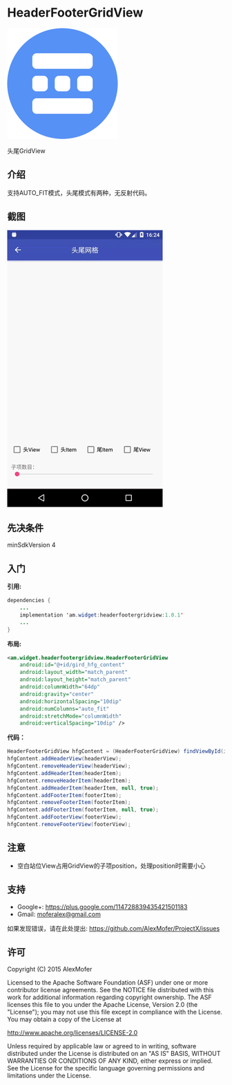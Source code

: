 HeaderFooterGridView
====================

<img src="icon.png" alt="Icon"/>

头尾GridView

介绍
---

支持AUTO_FIT模式，头尾模式有两种，无反射代码。

截图
---

<img src="screenshots.gif" alt="Screenshots"/>

先决条件
----

minSdkVersion 4

入门
---

**引用:**

```java
dependencies {
    ...
    implementation 'am.widget:headerfootergridview:1.0.1'
    ...
}
```

**布局:**

```xml
<am.widget.headerfootergridview.HeaderFooterGridView
    android:id="@+id/gird_hfg_content"
    android:layout_width="match_parent"
    android:layout_height="match_parent"
    android:columnWidth="64dp"
    android:gravity="center"
    android:horizontalSpacing="10dip"
    android:numColumns="auto_fit"
    android:stretchMode="columnWidth"
    android:verticalSpacing="10dip" />
```

**代码：**

```java
HeaderFooterGridView hfgContent = (HeaderFooterGridView) findViewById(id);
hfgContent.addHeaderView(headerView);
hfgContent.removeHeaderView(headerView);
hfgContent.addHeaderItem(headerItem);
hfgContent.removeHeaderItem(headerItem);
hfgContent.addHeaderItem(headerItem, null, true);
hfgContent.addFooterItem(footerItem);
hfgContent.removeFooterItem(footerItem);
hfgContent.addFooterItem(footerItem, null, true);
hfgContent.addFooterView(footerView);
hfgContent.removeFooterView(footerView);
```

注意
---

- 空白站位View占用GridView的子项position，处理position时需要小心

支持
---

- Google+: https://plus.google.com/114728839435421501183
- Gmail: moferalex@gmail.com

如果发现错误，请在此处提出:
https://github.com/AlexMofer/ProjectX/issues

许可
---

Copyright (C) 2015 AlexMofer

Licensed to the Apache Software Foundation (ASF) under one or more contributor
license agreements.  See the NOTICE file distributed with this work for
additional information regarding copyright ownership.  The ASF licenses this
file to you under the Apache License, Version 2.0 (the "License"); you may not
use this file except in compliance with the License.  You may obtain a copy of
the License at

http://www.apache.org/licenses/LICENSE-2.0

Unless required by applicable law or agreed to in writing, software
distributed under the License is distributed on an "AS IS" BASIS, WITHOUT
WARRANTIES OR CONDITIONS OF ANY KIND, either express or implied.  See the
License for the specific language governing permissions and limitations under
the License.